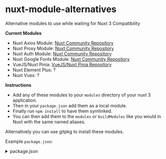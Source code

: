 # nuxt-module-alternatives
Alternative modules to use while waiting for Nuxt 3 Compatibility

**Current Modules**
- Nuxt Axios Module: [Nuxt Community Repository](https://github.com/nuxt-community/axios-module)
- Nuxt Proxy Module: [Nuxt Community Repository](https://github.com/nuxt-community/proxy-module)
- Nuxt Auth Module: [Nuxt Community Repository](https://github.com/nuxt-community/auth-module)
- Nuxt Google Fonts Module: [Nuxt Community Repository](https://github.com/nuxt-community/google-fonts-module)
- VueJS/Nuxt Pinia: [VueJS/Nuxt Pinia Repository](https://github.com/vuejs/pinia)
- Nuxt Element Plus: ?
- Nuxt Vuex: ?

**Instructions**
- Add any of these modules to your `modules` directory of your nuxt 3 application. 
- Then in your `package.json` add them as a local module.
- Finally run `npm install` to have them symlinked.
- You can then add them to the `modules` or `buildModules` like you would in Nuxt with the same named aliases.

Alternatively you can use gitpkg to install these modules.

Example `package.json`:
<details>
<summary>package.json</summary>

```json
{
    "private": true,
    "scripts": {
        "dev": "nuxi dev",
        "build": "nuxi build",
        "start": "node .output/server/index.mjs"
    },
    "devDependencies": {
        "nuxt3": "latest"
    },
    "dependencies": {
        "@nuxtjs/axios": "file:modules/@nuxtjs/axios",
        "@nuxtjs/auth": "file:modules/@nuxtjs/auth",
        "@nuxtjs/element-plus": "file:modules/@nuxtjs/element-plus",
        "@nuxtjs/google-fonts": "file:modules/@nuxtjs/google-fonts",
        "@nuxtjs/pinia": "file:modules/@nuxtjs/pinia",
        "@nuxtjs/proxy": "file:modules/@nuxtjs/proxy",
        "@nuxtjs/vuex": "file:modules/@nuxtjs/vuex" // Depricated
    }
}
```
or 

```json
{
    "private": true,
    "scripts": {
        "dev": "nuxi dev",
        "build": "nuxi build",
        "start": "node .output/server/index.mjs"
    },
    "devDependencies": {
        "nuxt3": "latest"
    },
    "dependencies": {
        "@nuxtjs/axios": "https://gitpkg.now.sh/Teranode/nuxt-module-alternatives/@nuxtjs/axios?master",
        "@nuxtjs/auth": "https://gitpkg.now.sh/Teranode/nuxt-module-alternatives/@nuxtjs/auth?master",
        "@nuxtjs/element-plus": "https://gitpkg.now.sh/Teranode/nuxt-module-alternatives/@nuxtjs/element-plus?master",
        "@nuxtjs/google-fonts": "https://gitpkg.now.sh/Teranode/nuxt-module-alternatives/@nuxtjs/google-fonts?master",
        "@nuxtjs/pinia": "https://gitpkg.now.sh/Teranode/nuxt-module-alternatives/@nuxtjs/pinia?master",
        "@nuxtjs/proxy": "https://gitpkg.now.sh/Teranode/nuxt-module-alternatives/@nuxtjs/proxy?master",
        "@nuxtjs/vuex": "https://gitpkg.now.sh/Teranode/nuxt-module-alternatives/@nuxtjs/vuex?master" // Depricated
    }
}
```
</details>
